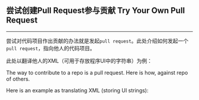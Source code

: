 ## 尝试创建Pull Request参与贡献    Try Your Own Pull Request

---

尝试对代码项目作出贡献的办法就是发起`pull request`。此处介绍如何发起一个`pull request`，指向他人的代码项目。

此处以翻译他人的XML（可用于存放程序UI中的字符串）为例：

The way to contribute to a repo is a pull request. Here is how, against repo of others.

Here is an example as translating XML \(storing UI strings\):

